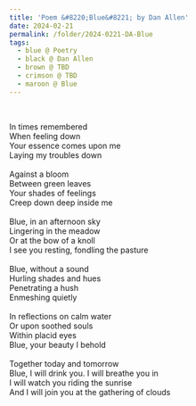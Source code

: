 ```yaml
---
title: 'Poem &#8220;Blue&#8221; by Dan Allen'
date: 2024-02-21
permalink: /folder/2024-0221-DA-Blue
tags:
  - blue @ Poetry
  - black @ Dan Allen
  - brown @ TBD
  - crimson @ TBD
  - maroon @ Blue
---
```


<br>

<p>
In times remembered<br>
When feeling down<br>
Your essence comes upon me<br>
Laying my troubles down<br>
<br>
Against a bloom<br>
Between green leaves<br>
Your shades of feelings<br>
Creep down deep inside me<br>
<br>
Blue, in an afternoon sky<br>
Lingering in the meadow<br>
Or at the bow of a knoll<br>
I see you resting, fondling the pasture<br>
<br>
Blue, without a sound<br>
Hurling shades and hues<br>
Penetrating a hush<br>
Enmeshing quietly<br>
<br>
In reflections on calm water<br>
Or upon soothed souls<br>
Within placid eyes<br>
Blue, your beauty I behold<br>
<br>
Together today and tomorrow<br>
Blue, I will drink you. I will breathe you in<br>
I will watch you riding the sunrise<br>
And I will join you at the gathering of clouds<br>
</p>